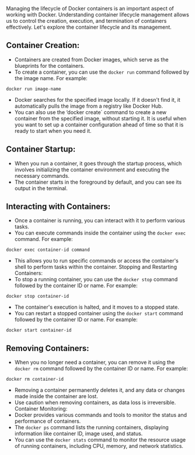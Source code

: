 [//]: # (Container Lifecycle Management)

Managing the lifecycle of Docker containers is an important aspect of working with Docker. Understanding container lifecycle management allows us to control the creation, execution, and termination of containers effectively. Let's explore the container lifecycle and its management.

## Container Creation:
- Containers are created from Docker images, which serve as the blueprints for the containers.
- To create a container, you can use the `docker run` command followed by the image name. For example:
```
docker run image-name
```
- Docker searches for the specified image locally. If it doesn't find it, it automatically pulls the image from a registry like Docker Hub.
- You can also use the ‘docker create` command to create a new container from the specified image, without starting it. It is useful when you want to set up a container configuration ahead of time so that it is ready to start when you need it.

## Container Startup:
- When you run a container, it goes through the startup process, which involves initializing the container environment and executing the necessary commands.
- The container starts in the foreground by default, and you can see its output in the terminal.


## Interacting with Containers:
- Once a container is running, you can interact with it to perform various tasks.
- You can execute commands inside the container using the `docker exec` command. For example:
```
docker exec container-id command
```
- This allows you to run specific commands or access the container's shell to perform tasks within the container.
Stopping and Restarting Containers:
- To stop a running container, you can use the `docker stop` command followed by the container ID or name. For example:
```
docker stop container-id
```
- The container's execution is halted, and it moves to a stopped state.
- You can restart a stopped container using the `docker start` command followed by the container ID or name. For example:
```
docker start container-id
```

## Removing Containers:
- When you no longer need a container, you can remove it using the `docker rm` command followed by the container ID or name. For example:
```
docker rm container-id
```
- Removing a container permanently deletes it, and any data or changes made inside the container are lost.
- Use caution when removing containers, as data loss is irreversible.
Container Monitoring:
- Docker provides various commands and tools to monitor the status and performance of containers.
- The `docker ps` command lists the running containers, displaying information like container ID, image used, and status.
- You can use the `docker stats` command to monitor the resource usage of running containers, including CPU, memory, and network statistics.